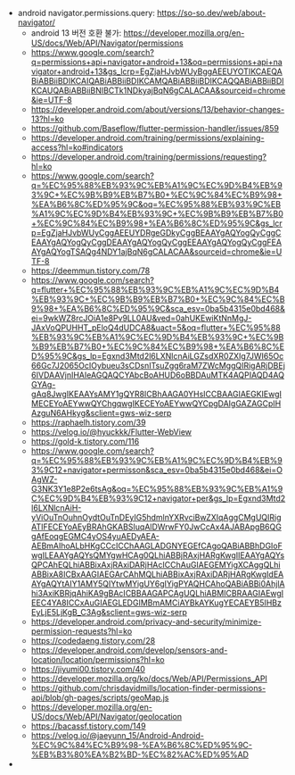 - android navigator.permissions.query: https://so-so.dev/web/about-navigator/
	- android 13 버전 호환 불가: https://developer.mozilla.org/en-US/docs/Web/API/Navigator/permissions
	- https://www.google.com/search?q=permissions+api+navigator+android+13&oq=permissions+api+navigator+android+13&gs_lcrp=EgZjaHJvbWUyBggAEEUYOTIKCAEQABiABBiiBDIKCAIQABiABBiiBDIKCAMQABiABBiiBDIKCAQQABiABBiiBDIKCAUQABiABBiiBNIBCTk1NDkyajBqN6gCALACAA&sourceid=chrome&ie=UTF-8
	- https://developer.android.com/about/versions/13/behavior-changes-13?hl=ko
	- https://github.com/Baseflow/flutter-permission-handler/issues/859
	- https://developer.android.com/training/permissions/explaining-access?hl=ko#indicators
	- https://developer.android.com/training/permissions/requesting?hl=ko
	- https://www.google.com/search?q=%EC%95%88%EB%93%9C%EB%A1%9C%EC%9D%B4%EB%93%9C+%EC%9B%B9%EB%B7%B0+%EC%9C%84%EC%B9%98+%EA%B6%8C%ED%95%9C&oq=%EC%95%88%EB%93%9C%EB%A1%9C%EC%9D%B4%EB%93%9C+%EC%9B%B9%EB%B7%B0+%EC%9C%84%EC%B9%98+%EA%B6%8C%ED%95%9C&gs_lcrp=EgZjaHJvbWUyCggAEEUYDRgeGDkyCggBEAAYgAQYogQyCggCEAAYgAQYogQyCggDEAAYgAQYogQyCggEEAAYgAQYogQyCggFEAAYgAQYogTSAQg4NDY1ajBqN6gCALACAA&sourceid=chrome&ie=UTF-8
	- https://deemmun.tistory.com/78
	- https://www.google.com/search?q=flutter+%EC%95%88%EB%93%9C%EB%A1%9C%EC%9D%B4%EB%93%9C+%EC%9B%B9%EB%B7%B0+%EC%9C%84%EC%B9%98+%EA%B6%8C%ED%95%9C&sca_esv=0ba5b4315e0bd468&ei=9wkWZ8rcJOiA1e8Pv9LL0AU&ved=0ahUKEwiKtNnMgJ-JAxVoQPUHHT_pEloQ4dUDCA8&uact=5&oq=flutter+%EC%95%88%EB%93%9C%EB%A1%9C%EC%9D%B4%EB%93%9C+%EC%9B%B9%EB%B7%B0+%EC%9C%84%EC%B9%98+%EA%B6%8C%ED%95%9C&gs_lp=Egxnd3Mtd2l6LXNlcnAiLGZsdXR0ZXIg7JWI65Oc66Gc7J2065OcIOybueu3sCDsnITsuZgg6raM7ZWcMggQIRigARjDBEj6IVDAAVjnIHAIeAGQAQCYAbcBoAHUD6oBBDAuMTK4AQPIAQD4AQGYAg-gAq8JwgIKEAAYsAMY1gQYR8ICBhAAGA0YHsICCBAAGIAEGKIEwgIMECEYoAEYwwQYChgqwgIKECEYoAEYwwQYCpgDAIgGAZAGCpIHAzguN6AHkyg&sclient=gws-wiz-serp
	- https://raphaelh.tistory.com/39
	- https://velog.io/@hyuckkk/Flutter-WebView
	- https://gold-k.tistory.com/116
	- https://www.google.com/search?q=%EC%95%88%EB%93%9C%EB%A1%9C%EC%9D%B4%EB%93%9C12+navigator+permisson&sca_esv=0ba5b4315e0bd468&ei=OAgWZ-G3NK3Y1e8P2e6tsAg&oq=%EC%95%88%EB%93%9C%EB%A1%9C%EC%9D%B4%EB%93%9C12+navigator+per&gs_lp=Egxnd3Mtd2l6LXNlcnAiH-yViOuTnOuhnOydtOuTnDEyIG5hdmlnYXRvciBwZXIqAggCMgUQIRigATIFECEYoAEyBRAhGKABSIuqAlDWrwFY0JwCcAx4AJABApgB6QGgAfEoqgEGMC4yOS4yuAEDyAEA-AEBmAIhoALbHKgCCcICChAAGLADGNYEGEfCAgoQABiABBhDGIoFwgILEAAYgAQYsQMYgwHCAg0QLhiABBjRAxjHARgKwgIIEAAYgAQYsQPCAhEQLhiABBixAxjRAxiDARjHAcICChAuGIAEGEMYigXCAggQLhiABBixA8ICBxAAGIAEGArCAhMQLhiABBixAxjRAxiDARjHARgKwgIdEAAYgAQYtAIY1AMY5QIYtwMYigUY6gIYigPYAQHCAhoQABiABBi0AhjlAhi3AxiKBRjqAhiKA9gBAcICBBAAGAPCAgUQLhiABMICBRAAGIAEwgIEEC4YA8ICCxAuGIAEGLEDGIMBmAMCiAYBkAYKugYECAEYB5IHBzEyLjE5LjKgB_C3Ag&sclient=gws-wiz-serp
	- https://developer.android.com/privacy-and-security/minimize-permission-requests?hl=ko
	- https://codedaeng.tistory.com/28
	- https://developer.android.com/develop/sensors-and-location/location/permissions?hl=ko
	- https://jiyumi00.tistory.com/40
	- https://developer.mozilla.org/ko/docs/Web/API/Permissions_API
	- https://github.com/chrisdavidmills/location-finder-permissions-api/blob/gh-pages/scripts/geoMap.js
	- https://developer.mozilla.org/en-US/docs/Web/API/Navigator/geolocation
	- https://bacassf.tistory.com/149
	- https://velog.io/@jaeyunn_15/Android-Android-%EC%9C%84%EC%B9%98-%EA%B6%8C%ED%95%9C-%EB%B3%80%EA%B2%BD-%EC%82%AC%ED%95%AD
- 